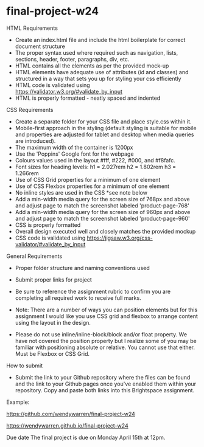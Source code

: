 # final-project-w24
HTML Requirements

- Create an index.html file and include the html boilerplate for correct document structure
- The proper syntax used where required such as navigation, lists, sections, header, footer, paragraphs, div, etc.
- HTML contains all the elements as per the provided mock-up
- HTML elements have adequate use of attributes (id and classes) and structured in a way that sets you up for styling your css efficiently
- HTML code is validated using https://validator.w3.org/#validate_by_input
- HTML is properly formatted - neatly spaced and indented

CSS Requirements

- Create a separate folder for your CSS file and place style.css within it.
- Mobile-first approach in the styling (default styling is suitable for mobile and properties are adjusted for tablet and desktop when media queries are introduced).
- The maximum width of the container is 1200px
- Use the 'Poppins' Google font for the webpage
- Colours values used in the layout #fff, #222, #000,  and #f8fafc.
- Font sizes for heading levels:
    h1 = 2.027rem
    h2 = 1.802rem
    h3 = 1.266rem
- Use of CSS Grid properties for a minimum of one element
- Use of CSS Flexbox properties for a minimum of one element 
- No inline styles are used in the CSS *see note below
- Add a min-width media query for the screen size of 768px and above and adjust page to match the screenshot labeled 'product-page-768'
- Add a min-width media query for the screen size of 960px and above and adjust page to match the screenshot labeled 'product-page-960'
- CSS is properly formatted
- Overall design executed well and closely matches the provided mockup
- CSS code is validated using https://jigsaw.w3.org/css-validator/#validate_by_input

General Requirements

- Proper folder structure and naming conventions used
- Submit proper links for project
- Be sure to reference the assignment rubric to confirm you are completing all required work to receive full marks.

- Note: There are a number of ways you can position elements but for this assignment I would like you use CSS grid and flexbox to arrange content using the layout in the design.

- Please do not use inline/inline-block/block and/or float property. We have not covered the position property but I realize some of you may be familiar with positioning absolute or relative. You cannot use that either. Must be Flexbox or CSS Grid.

How to submit

- Submit the link to your Github repository where the files can be found and the link to your Github pages once you've enabled them within your repository. Copy and paste both links into this Brightspace assignment.

Example:

https://github.com/wendywarren/final-project-w24

https://wendywarren.github.io/final-project-w24

Due date
The final project is due on Monday April 15th at 12pm.